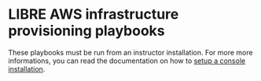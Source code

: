 # LIBRE AWS infrastructure provisioning playbooks

These playbooks must be run from an instructor installation. For more more informations,
you can read the documentation on how to [setup a console installation](../../../install-console.md).
